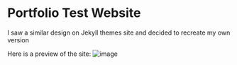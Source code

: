 # Portfolio Test Website

I saw a similar design on Jekyll themes site and decided to recreate my own version

Here is a preview of the site:
![image](https://user-images.githubusercontent.com/57006688/228046479-ff43bfb6-3fe0-425e-b180-257f53dce374.png)
